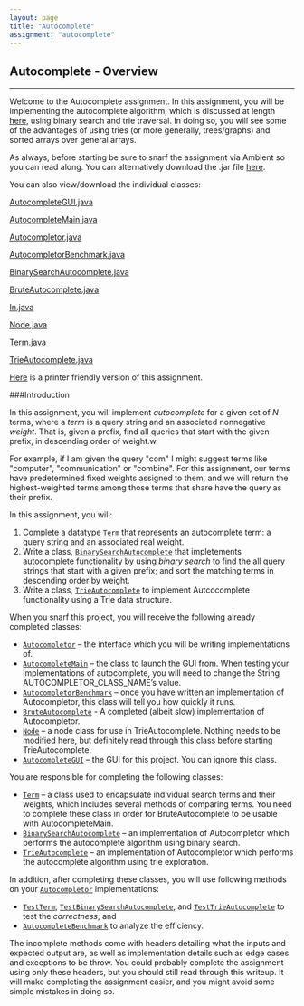 ```yaml
---
layout: page
title: "Autocomplete"
assignment: "autocomplete"
---
```


## Autocomplete - Overview
---

Welcome to the Autocomplete assignment. In this assignment, you will be implementing the autocomplete algorithm, which is discussed at length [here](/autocomplete/1-autocomplete-algorithm.html), using binary search and trie traversal. In doing so, you will see some of the advantages of using tries (or more generally, trees/graphs) and sorted arrays over general arrays.

As always, before starting be sure to snarf the assignment via Ambient so you can read along. You can alternatively download the .jar file [here](/autocomplete/src/Autocomplete.jar).

You can also view/download the individual classes:

[AutocompleteGUI.java](/autocomplete/code/AutocompleteGUI.html)

[AutocompleteMain.java](/autocomplete/code/AutocompleteMain.html)

[Autocompletor.java](/autocomplete/code/Autocompletor.html)

[AutocompletorBenchmark.java](/autocomplete/code/AutocompletorBenchmark.html)

[BinarySearchAutocomplete.java](/autocomplete/code/BinarySearchAutocomplete.html)

[BruteAutocomplete.java](/autocomplete/code/BruteAutocomplete.html)

[In.java](/autocomplete/code/In.html)

[Node.java](/autocomplete/code/Node.html)

[Term.java](/autocomplete/code/Term.html)

[TrieAutocomplete.java](/autocomplete/code/TrieAutocomplete.html)

[Here](/autocomplete/printer-friendly.html) is a printer friendly version of this assignment.

###Introduction

In this assignment, you will implement <em>autocomplete</em> for a given set of <i>N</i>
terms, where a <em>term</em> is a query string and an associated nonnegative
<em>weight</em>. That is, given a prefix, find all queries that start with the given
prefix, in descending order of weight.w

For example, if I am given the query "com" I might suggest terms like
"computer", "communication" or "combine". For this assignment, our terms
have predetermined fixed weights assigned to them, and we will return the
highest-weighted terms among those terms that share have the query as their
prefix.

In this assignment, you will:

<ol>
<li> Complete a datatype <code><a href="code/Term.html">Term</a></code> that represents an autocomplete
term: a query string and an associated real weight.
<li> Write a class, <code><a
href="code/BinarySearchAutocomplete.html">BinarySearchAutocomplete</a></code>
that impletements autocomplete
functionality  by using <em>binary search</em>
to find the all query strings that start with a given prefix; and sort the
matching terms in descending order by weight. 
<li> Write a class, <code><a
href="code/TrieAutocomplete.html">TrieAutocomplete</a></code> to implement
Autcocomplete functionality using a Trie data structure.
</ol>

When you snarf this project, you will receive the following already completed classes:

<ul>
<li><code><a href="code/Autocompletor.html">Autocompletor</a></code> – the interface which you will be writing implementations of.</li>
<li><code><a href="code/AutocompleteMain.html">AutocompleteMain</a></code> – the class to launch the GUI from. When testing your implementations of autocomplete, you will need to change the String AUTOCOMPLETOR_CLASS_NAME’s value.</li>
<li><code><a href="code/AutocompletorBenchmark.html">AutocompletorBenchmark</a></code> – once you have written an implementation of Autocompletor, this class will tell you how quickly it runs.</li>
<li><code><a href="code/BruteAutocomplete.html">BruteAutocomplete</a></code> - A completed (albeit slow) implementation of Autocompletor. </li>
<li><code><a href="code/Node.html">Node</a></code> – a node class for use in TrieAutocomplete. Nothing needs to be modified here, but definitely read through this class before starting TrieAutocomplete.</li>
<li><code><a href="code/AutocompleteGUI.html">AutocompleteGUI</a></code> –
the GUI for this project. You can ignore this class.</li>
</ul>

You are responsible for completing the following classes:

<ul>
<li><code><a href="code/Term.html">Term</a></code> – a class used to encapsulate individual search terms and their weights, which includes several methods of comparing terms. You need to complete these class in order for BruteAutocomplete to be usable with AutocompleteMain.</li>
<li><code><a href="code/BinarySearchAutocomplete.html">BinarySearchAutocomplete</a></code> – an implementation of Autocompletor which performs the autocomplete algorithm using binary search.</li>
<li><code><a href="code/TrieAutocomplete.html">TrieAutocomplete</a></code> – an implementation of Autocompletor which performs the autocomplete algorithm using trie exploration.</li></ul>
</ul>

In addition, after completing these classes, you will use following methods
on your <code><a href="code/Autocompletor.html">Autocompletor</a></code> implementations:

<ul>
<li> <code><a href="code/TestTerm.html">TestTerm</a></code>,
<code><a
href="code/TestBinarySearchAutocomplete.html">TestBinarySearchAutocomplete</a></code>,
and <code><a href="code/TestTrieAutocomplete.html">TestTrieAutocomplete</a></code> to test the
<em>correctness</em>; and</li>
<li> <code><a href="code/AutocompleteBenchmark.html">AutocompleteBenchmark</a></code> to analyze the efficiency.</li>
</ul>

The incomplete methods come with headers detailing what the inputs and
expected output are, as well as implementation details such as edge cases
and exceptions to be throw. You could probably complete the assignment
using only these headers, but you should still read through this
writeup. It will make completing the assignment easier, and you might avoid
some simple mistakes in doing so.

